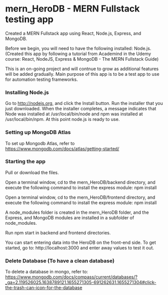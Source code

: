# mern_HeroDB - MERN Fullstack testing app

Created a MERN Fullstack app using React, Node.js, Express, and MongoDB.

Before we begin, you will need to have the following installed: Node.js. (Created this app by following a tutorial from Academind in the Udemy course: React, NodeJS, Express & MongoDB - The MERN Fullstack Guide)

This is an on-going project and will contnue to grow as additional features will be added gradually. Main purpose of this app is to be a test app to use for automation testing frameworks.


### Installing Node.js

Go to http://nodejs.org, and click the Install button. Run the installer that you just downloaded.
When the installer completes, a message indicates that Node was installed at /usr/local/bin/node and npm was installed at /usr/local/bin/npm.
At this point node.js is ready to use.


### Setting up MongoDB Atlas

To set up Mongodb Atlas, refer to https://www.mongodb.com/docs/atlas/getting-started/


### Starting the app

Pull or download the files.

Open a terminal window, cd to the mern_HeroDB/backend directory, and execute the following command to install the express module: npm install

Open a terminal window, cd to the mern_HeroDB/frontend directory, and execute the following command to install the express module: npm install

A node_modules folder is created in the mern_HeroDB folder, and the Express, and MongoDB modules are installed in a subfolder of node_modules.

Run npm start in backend and frontend directories.


You can start entering data into the HeroDB on the front-end side. To get started, go to: http://localhost:3000 and enter away values to test it out.



### Delete Database (To have a clean database)

  To delete a database in mongo, refer to: https://www.mongodb.com/docs/compass/current/databases/?_ga=2.119526025.1638789121.1655271305-691262631.1655271304#click-the-trash-can-icon-for-the-database
